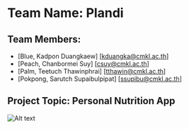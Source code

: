 # Team Name: Plandi
## Team Members:
- [Blue, Kadpon Duangkaew] [kduangka@cmkl.ac.th]
- [Peach, Chanbormei Suy] [csuy@cmkl.ac.th]
- [Palm, Teetuch Thawinphrai] [tthawin@cmkl.ac.th]
- [Pokpong, Sarutch Supaibulpipat] [ssupibu@cmkl.ac.th]
## Project Topic: Personal Nutrition App
![Alt text](https://github.com/BlueDuangkaew/PersonalNutrtionApp/edit/main/Functional%20diagram.png)
